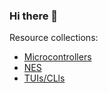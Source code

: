### Hi there 👋

Resource collections:
 - [Microcontrollers](https://github.com/stars/hxlnt/lists/pager-microcontrollers)
 - [NES](https://github.com/stars/hxlnt/lists/nes)
 - [TUIs/CLls](https://github.com/stars/hxlnt/lists/tuis-clis)
